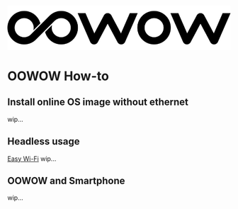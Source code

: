 ![oowow](media/oowow-logo.svg)

# OOWOW How-to

## Install online OS image without ethernet

wip...

## Headless usage

[Easy Wi-Fi](oowow-user-manual.md#easy-wi-fi)
wip...

## OOWOW and Smartphone

wip...